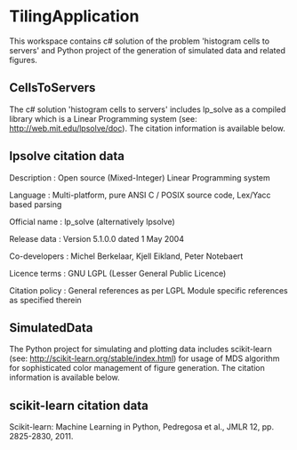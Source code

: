 # TilingApplication
This workspace contains c# solution of the problem 'histogram cells to servers' and Python project of the generation of simulated data and related figures.

CellsToServers
--------------
The c# solution 'histogram cells to servers' includes lp_solve as a compiled library which is a Linear Programming system (see: http://web.mit.edu/lpsolve/doc). The citation information is available below.

lpsolve citation data
----------------------
Description     : Open source (Mixed-Integer) Linear Programming system

Language        : Multi-platform, pure ANSI C / POSIX source code, Lex/Yacc based parsing

Official name   : lp_solve (alternatively lpsolve)

Release data    : Version 5.1.0.0 dated 1 May 2004

Co-developers   : Michel Berkelaar, Kjell Eikland, Peter Notebaert

Licence terms   : GNU LGPL (Lesser General Public Licence)

Citation policy : General references as per LGPL
                  Module specific references as specified therein

SimulatedData
--------------
The Python project for simulating and plotting data includes scikit-learn (see: http://scikit-learn.org/stable/index.html) for usage of MDS algorithm for sophisticated color management of figure generation. The citation information is available below.

scikit-learn citation data
--------------------------
Scikit-learn: Machine Learning in Python, Pedregosa et al., JMLR 12, pp. 2825-2830, 2011.
